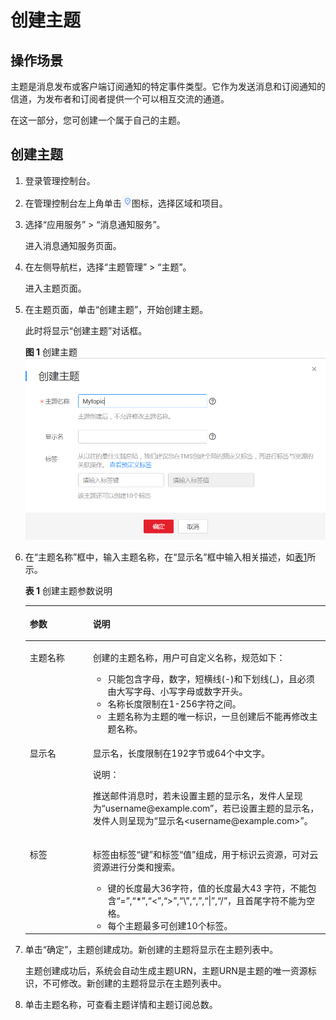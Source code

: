 # 创建主题<a name="ZH-CN_TOPIC_0085216039"></a>

## 操作场景<a name="zh-cn_topic_0043961401_section5231877317314"></a>

主题是消息发布或客户端订阅通知的特定事件类型。它作为发送消息和订阅通知的信道，为发布者和订阅者提供一个可以相互交流的通道。

在这一部分，您可创建一个属于自己的主题。

## 创建主题<a name="section1076552614204"></a>

1.  登录管理控制台。
2.  在管理控制台左上角单击![](figures/zh-cn_image_0111339496.png)图标，选择区域和项目。
3.  选择“应用服务” \> “消息通知服务”。

    进入消息通知服务页面。

4.  在左侧导航栏，选择“主题管理” \> “主题”。

    进入主题页面。

5.  在主题页面，单击“创建主题”，开始创建主题。

    此时将显示“创建主题”对话框。

    **图 1**  创建主题<a name="fig137721726202010"></a>  
    ![](figures/创建主题.png "创建主题")

6.  在“主题名称”框中，输入主题名称，在“显示名”框中输入相关描述，如[表1](#table2780162682018)所示。

    **表 1**  创建主题参数说明

    <a name="table2780162682018"></a>
    <table><thead align="left"><tr id="row11780182617204"><th class="cellrowborder" valign="top" width="21%" id="mcps1.2.3.1.1"><p id="p147801826132010"><a name="p147801826132010"></a><a name="p147801826132010"></a><strong id="b1878062619207"><a name="b1878062619207"></a><a name="b1878062619207"></a>参数</strong></p>
    </th>
    <th class="cellrowborder" valign="top" width="79%" id="mcps1.2.3.1.2"><p id="p2780142692015"><a name="p2780142692015"></a><a name="p2780142692015"></a><strong id="b15783162622013"><a name="b15783162622013"></a><a name="b15783162622013"></a>说明</strong></p>
    </th>
    </tr>
    </thead>
    <tbody><tr id="row10787102682020"><td class="cellrowborder" valign="top" width="21%" headers="mcps1.2.3.1.1 "><p id="p1778702662011"><a name="p1778702662011"></a><a name="p1778702662011"></a>主题名称</p>
    </td>
    <td class="cellrowborder" valign="top" width="79%" headers="mcps1.2.3.1.2 "><p id="p6787192642019"><a name="p6787192642019"></a><a name="p6787192642019"></a>创建的主题名称，用户可自定义名称，规范如下：</p>
    <a name="ul177876268209"></a><a name="ul177876268209"></a><ul id="ul177876268209"><li>只能包含字母，数字，短横线(-)和下划线(_)，且必须由大写字母、小写字母或数字开头。</li><li>名称长度限制在1-256字符之间。</li><li>主题名称为主题的唯一标识，一旦创建后不能再修改主题名称。</li></ul>
    </td>
    </tr>
    <tr id="row19787112612020"><td class="cellrowborder" valign="top" width="21%" headers="mcps1.2.3.1.1 "><p id="p178782682011"><a name="p178782682011"></a><a name="p178782682011"></a>显示名</p>
    </td>
    <td class="cellrowborder" valign="top" width="79%" headers="mcps1.2.3.1.2 "><p id="p19788122617205"><a name="p19788122617205"></a><a name="p19788122617205"></a>显示名，长度限制在192字节或64个中文字。</p>
    <div class="note" id="note6788626122014"><a name="note6788626122014"></a><a name="note6788626122014"></a><span class="notetitle"> 说明： </span><div class="notebody"><p id="p1378862614208"><a name="p1378862614208"></a><a name="p1378862614208"></a>推送邮件消息时，若未设置主题的显示名，发件人呈现为“username@example.com”，若已设置主题的显示名，发件人则呈现为“显示名&lt;username@example.com&gt;”。</p>
    </div></div>
    </td>
    </tr>
    <tr id="row1078920269206"><td class="cellrowborder" valign="top" width="21%" headers="mcps1.2.3.1.1 "><p id="p18789122662014"><a name="p18789122662014"></a><a name="p18789122662014"></a>标签</p>
    </td>
    <td class="cellrowborder" valign="top" width="79%" headers="mcps1.2.3.1.2 "><p id="p137907264203"><a name="p137907264203"></a><a name="p137907264203"></a>标签由标签“键”和标签“值”组成，用于标识云资源，可对云资源进行分类和搜索。</p>
    <a name="ul6790126172016"></a><a name="ul6790126172016"></a><ul id="ul6790126172016"><li>键的长度最大36字符，值的长度最大43 字符，不能包含“=”,“*”,“&lt;”,“&gt;”,“\”,“,”,“|”,“/”，且首尾字符不能为空格。</li><li>每个主题最多可创建10个标签。</li></ul>
    </td>
    </tr>
    </tbody>
    </table>

7.  单击“确定”，主题创建成功。新创建的主题将显示在主题列表中。

    主题创建成功后，系统会自动生成主题URN，主题URN是主题的唯一资源标识，不可修改。新创建的主题将显示在主题列表中。

8.  单击主题名称，可查看主题详情和主题订阅总数。

